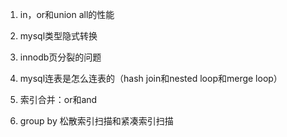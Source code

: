 1. in，or和union all的性能

2. mysql类型隐式转换

3. innodb页分裂的问题


4. mysql连表是怎么连表的（hash join和nested loop和merge loop）

5. 索引合并：or和and

6. group by 松散索引扫描和紧凑索引扫描